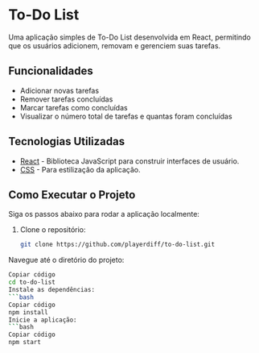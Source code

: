 # To-Do List

Uma aplicação simples de To-Do List desenvolvida em React, permitindo que os usuários adicionem, removam e gerenciem suas tarefas.

## Funcionalidades

- Adicionar novas tarefas
- Remover tarefas concluídas
- Marcar tarefas como concluídas
- Visualizar o número total de tarefas e quantas foram concluídas

## Tecnologias Utilizadas

- [React](https://reactjs.org/) - Biblioteca JavaScript para construir interfaces de usuário.
- [CSS](https://www.w3.org/Style/CSS/) - Para estilização da aplicação.

## Como Executar o Projeto

Siga os passos abaixo para rodar a aplicação localmente:

1. Clone o repositório:
   ```bash
   git clone https://github.com/playerdiff/to-do-list.git

Navegue até o diretório do projeto:
```bash
Copiar código
cd to-do-list
Instale as dependências:
```bash
Copiar código
npm install
Inicie a aplicação:
```bash
Copiar código
npm start
